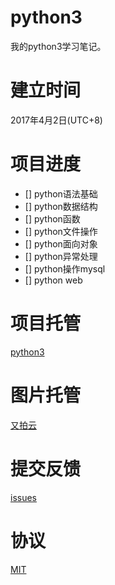 # python3
我的python3学习笔记。
# 建立时间
2017年4月2日(UTC+8)
# 项目进度

- [] python语法基础
- [] python数据结构
- [] python函数
- [] python文件操作
- [] python面向对象
- [] python异常处理
- [] python操作mysql
- [] python web

# 项目托管
[python3](https://github.com/hysg/python3)
# 图片托管
[又拍云](https://www.upyun.com)
# 提交反馈
[issues](https://github.com/hysg/python3/issues)
# 协议
[MIT](https://github.com/hysg/python3/blob/master/LICENSE)

